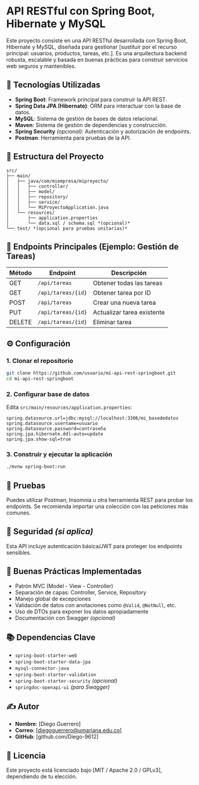 # API RESTful con Spring Boot, Hibernate y MySQL

Este proyecto consiste en una API RESTful desarrollada con Spring Boot, Hibernate y MySQL, diseñada para gestionar \[sustituir por el recurso principal: usuarios, productos, tareas, etc.].
Es una arquitectura backend robusta, escalable y basada en buenas prácticas para construir servicios web seguros y mantenibles.

## 🔧 Tecnologías Utilizadas

* **Spring Boot**: Framework principal para construir la API REST.
* **Spring Data JPA (Hibernate)**: ORM para interactuar con la base de datos.
* **MySQL**: Sistema de gestión de bases de datos relacional.
* **Maven**: Sistema de gestión de dependencias y construcción.
* **Spring Security** *(opcional)*: Autenticación y autorización de endpoints.
* **Postman**: Herramienta para pruebas de la API.

## 🧱 Estructura del Proyecto

```
src/
├── main/
│   ├── java/com/miempresa/miproyecto/
│   │   ├── controller/
│   │   ├── model/
│   │   ├── repository/
│   │   ├── service/
│   │   └── MiProyectoApplication.java
│   └── resources/
│       ├── application.properties
│       └── data.sql / schema.sql *(opcional)*
└── test/ *(opcional para pruebas unitarias)*
```

## 📌 Endpoints Principales (Ejemplo: Gestión de Tareas)

| Método | Endpoint           | Descripción                |
| ------ | ------------------ | -------------------------- |
| GET    | `/api/tareas`      | Obtener todas las tareas   |
| GET    | `/api/tareas/{id}` | Obtener tarea por ID       |
| POST   | `/api/tareas`      | Crear una nueva tarea      |
| PUT    | `/api/tareas/{id}` | Actualizar tarea existente |
| DELETE | `/api/tareas/{id}` | Eliminar tarea             |

## ⚙️ Configuración

### 1. Clonar el repositorio

```bash
git clone https://github.com/usuario/mi-api-rest-springboot.git
cd mi-api-rest-springboot
```

### 2. Configurar base de datos

Edita `src/main/resources/application.properties`:

```properties
spring.datasource.url=jdbc:mysql://localhost:3306/mi_basededatos
spring.datasource.username=usuario
spring.datasource.password=contraseña
spring.jpa.hibernate.ddl-auto=update
spring.jpa.show-sql=true
```

### 3. Construir y ejecutar la aplicación

```bash
./mvnw spring-boot:run
```

## 🧪 Pruebas

Puedes utilizar Postman, Insomnia u otra herramienta REST para probar los endpoints. Se recomienda importar una colección con las peticiones más comunes.

## 🔐 Seguridad *(si aplica)*

Esta API incluye autenticación básica/JWT para proteger los endpoints sensibles.

## 📖 Buenas Prácticas Implementadas

* Patrón MVC (Model - View - Controller)
* Separación de capas: Controller, Service, Repository
* Manejo global de excepciones
* Validación de datos con anotaciones como `@Valid`, `@NotNull`, etc.
* Uso de DTOs para exponer los datos apropiadamente
* Documentación con Swagger *(opcional)*

## 📚 Dependencias Clave

* `spring-boot-starter-web`
* `spring-boot-starter-data-jpa`
* `mysql-connector-java`
* `spring-boot-starter-validation`
* `spring-boot-starter-security` *(opcional)*
* `springdoc-openapi-ui` *(para Swagger)*

## ✍️ Autor

* **Nombre**: \[Diego Guerrero]
* **Correo**: \[[diegoguerrero@umariana.edu.co](diegoguerrero@umariana.edu.co)]
* **GitHub**: \[github.com/Diego-9612]

## 📄 Licencia

Este proyecto está licenciado bajo \[MIT / Apache 2.0 / GPLv3], dependiendo de tu elección.

